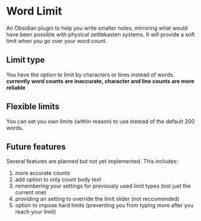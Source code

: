 # Word Limit
An Obsidian plugin to help you write smaller notes, mirroring what would have been possible with physical zettlekasten systems. It will provide a soft limit when you go over your word count.

## Limit type
You have the option to limit by characters or lines instead of words.
**currently word counts are inaccurate, character and line counts are more reliable**

## Flexible limits
You can set you own limits (within reason) to use instead of the default 200 words.

## Future features
Several features are planned but not yet implemented. This includes:
1. more accurate counts
2. add option to only count body text
3. remembering your settings for previously used limit types (not just the current one)
4. providing an setting to override the limit slider (not reccomended)
5. option to impose hard limits (preventing you from typing more after you reach your limit)
